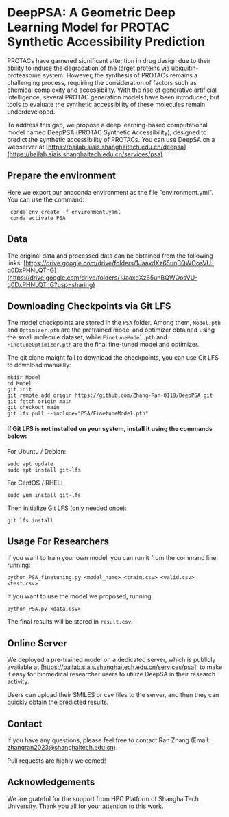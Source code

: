 # DeepPSA: A Geometric Deep Learning Model for PROTAC Synthetic Accessibility Prediction
PROTACs have garnered significant attention in drug design due to their ability to induce the degradation of the target proteins via ubiquitin-proteasome system. However, the synthesis of PROTACs remains a challenging process, requiring the consideration of factors such as chemical complexity and accessibility. With the rise of generative artificial intelligence, several PROTAC generation models have been introduced, but tools to evaluate the synthetic accessibility of these molecules remain underdeveloped. 

To address this gap, we propose a deep learning-based computational model named DeepPSA (PROTAC Synthetic Accessibility), designed to predict the synthetic accessibility of PROTACs. You can use DeepSA on a webserver at [https://bailab.siais.shanghaitech.edu.cn/deepsa](https://bailab.siais.shanghaitech.edu.cn/services/psa)

## Prepare the environment
Here we export our anaconda environment as the file "environment.yml". You can use the command:
```
 conda env create -f environment.yaml
 conda activate PSA
```
## Data
The original data and processed data can be obtained from the following links:
[https://drive.google.com/drive/folders/1JaaxdXz65unBQWOosVU-q0DxPHNLQTnG](https://drive.google.com/drive/folders/1JaaxdXz65unBQWOosVU-q0DxPHNLQTnG?usp=sharing)

## Downloading Checkpoints via Git LFS
The model checkpoints are stored in the `PSA` folder. Among them, `Model.pth` and `Optimizer.pth` are the pretrained model and optimizer obtained using the small molecule dataset, while `FinetuneModel.pth` and `FinetuneOptimizer.pth` are the final fine-tuned model and optimizer.

The git clone maight fail to download the checkpoints, you can use Git LFS to download manually:
 ```
mkdir Model
cd Model
git init
git remote add origin https://github.com/Zhang-Ran-0119/DeepPSA.git
git fetch origin main
git checkout main
git lfs pull --include="PSA/FinetuneModel.pth"
```
#### If Git LFS is not installed on your system, install it using the commands below:
For Ubuntu / Debian:
```
sudo apt update
sudo apt install git-lfs
```
For CentOS / RHEL:
```
sudo yum install git-lfs
```
Then initialize Git LFS (only needed once):
```
git lfs install
```
 

## Usage For Researchers

If you want to train your own model, you can run it from the command line,
running:
```
python PSA_finetuning.py <model_name> <train.csv> <valid.csv> <test.csv>
```
If you want to use the model we proposed,
running:
```
python PSA.py <data.csv>
```
The final results will be stored in `result.csv`.

## Online Server
We deployed a pre-trained model on a dedicated server, which is publicly available at [https://bailab.siais.shanghaitech.edu.cn/services/psa], to make it easy for biomedical researcher users to utilize DeepSA in their research activity.

Users can upload their SMILES or csv files to the server, and then they can quickly obtain the predicted results.

## Contact
If you have any questions, please feel free to contact Ran Zhang (Email: zhangran2023@shanghaitech.edu.cn).

Pull requests are highly welcomed!

## Acknowledgements
We are grateful for the support from HPC Platform of ShanghaiTech University.
Thank you all for your attention to this work.
